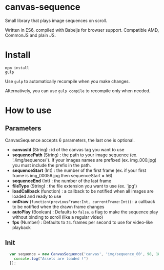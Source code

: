 # canvas-sequence
Small library that plays image sequences on scroll.

Written in ES6, compiled with Babeljs for browser support. Compatible AMD, CommonJS and plain JS.

# Install
```
npm install
gulp
```

Use `gulp` to automatically recompile when you make changes.

Alternatively, you can use `gulp compile` to recompile only when needed.

# How to use

## Parameters

CanvasSequence accepts 6 parameters, the last one is optional.
- **canvasId** (String) : id of the canvas tag you want to use
- **sequencePath** (String) : the path to your image sequence (ex. './img/sequence/').
If your images names are prefixed (ex. img_000.jpg) you must include the prefix in the path.
- **sequenceStart** (Int) : the number of the first frame (ex. if your first frame is img_00056.jpg then sequenceStart = 56)
- **sequenceEnd** (Int) : the number of the last frame
- **fileType** (String) : the file extension you want to use (ex. 'jpg')
- **loadCallback** (function) : a callback to be notified when all images are loaded and ready to use
- **onDraw** (`function(previousFrame:Int, currentFrame:Int)`) : a callback to be notified when the drawn frame changes
- **autoPlay** (Boolean) : Defaults to `false`. a flag to make the sequence play without binding to scroll (like a regular video)
- **fps** (Number) : Defaults to `24`. frames per second to use for video-like playback
## Init

```javascript
  var sequence = new CanvasSequence('canvas', 'img/sequence_00', 98, 180, '.jpg', function() {
    console.log("Assets are loaded !")
  });
```
